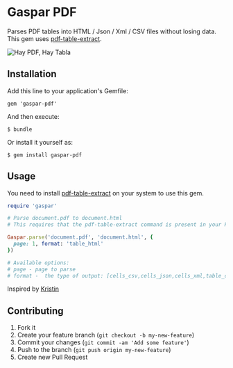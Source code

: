 # Gaspar PDF

Parses PDF tables into HTML / Json / Xml / CSV files without losing data. This gem uses  [pdf-table-extract](https://github.com/ashima/pdf-table-extract).

![Hay PDF, Hay Tabla](https://cloud.githubusercontent.com/assets/445798/17439517/82155610-5af6-11e6-9a3e-cfb0a019b1a1.jpg)

## Installation

Add this line to your application's Gemfile:

    gem 'gaspar-pdf'

And then execute:

    $ bundle

Or install it yourself as:

    $ gem install gaspar-pdf

## Usage

You need to install [pdf-table-extract](https://github.com/5rabbits/pdf-table-extract/releases) on your system to use this gem.

```ruby
require 'gaspar'

# Parse document.pdf to document.html
# This requires that the pdf-table-extract command is present in your PATH.

Gaspar.parse('document.pdf', 'document.html', {
  page: 1, format: 'table_html'
})

# Available options:
# page - page to parse
# format -  the type of output: [cells_csv,cells_json,cells_xml,table_csv,table_html,table_chtml,table_list]

```

Inspired by [Kristin](https://github.com/ricn/kristin)

## Contributing

1. Fork it
2. Create your feature branch (`git checkout -b my-new-feature`)
3. Commit your changes (`git commit -am 'Add some feature'`)
4. Push to the branch (`git push origin my-new-feature`)
5. Create new Pull Request
